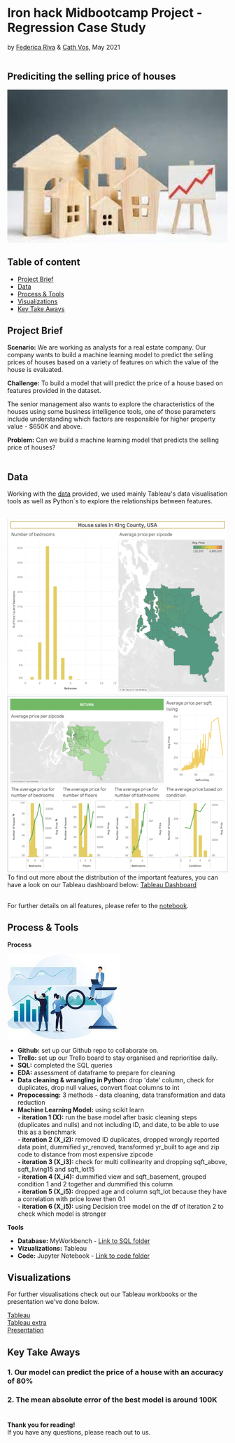 # Iron hack Midbootcamp Project - Regression Case Study
by [Federica Riva](https://github.com/federicariva) & [Cath Vos](https://github.com/cathvos), May 2021
<br/><br/>
## Prediciting the selling price of houses



 <img src="https://raw.githubusercontent.com/cathvos/MidbootcampProject/main/images/house%202.jpeg" width="600" height="350">

## Table of content

- [Project Brief](#project-brief)
- [Data](#data)
- [Process & Tools](#Process-Tools)
- [Visualizations](#Visualizations)
- [Key Take Aways](#Key-Take-Aways)

## Project Brief
**Scenario:**
We are working as analysts for a real estate company. Our company wants to build a machine learning model to predict the selling prices 
of houses based on a variety of features on which the value of the house is evaluated.

**Challenge:**
To build a model that will predict the price of a house based on features provided in the dataset. 

The senior management also wants to explore the characteristics of the houses using some business intelligence tools, one of those parameters include understanding which factors are responsible for higher property value - $650K and above.

**Problem:**
Can we build a machine learning model that predicts the selling price of houses?<br/><br/>

## Data

Working with the [data](https://github.com/cathvos/MidbootcampProject/tree/main/datasets) provided, we used mainly Tableau's data visualisation tools as well as Python´s to explore the relationships between features. <br/> <br/>

![workflow](https://raw.githubusercontent.com/cathvos/MidbootcampProject/main/Images/Screenshot%202022-05-12%20at%2018.50.33.png)
![workflow](https://raw.githubusercontent.com/cathvos/MidbootcampProject/main/Images/Screenshot%202022-05-12%20at%2018.51.05.png)
<br/>
To find out more about the distribution of the important features, you can have a look on our Tableau dashboard below: [Tableau Dashboard](https://public.tableau.com/app/profile/cath7944/viz/IHprojectweek5/Dashboard?publish=yes)

<br/>For further details on all features, please refer to the [notebook](https://github.com/cathvos/MidbootcampProject/blob/main/code/Python_code.ipynb).

## Process & Tools

**Process**

![workflow](https://github.com/cathvos/MidbootcampProject/blob/main/images/Process.jpeg?raw=true)

- **Github:** set up our Github repo to collaborate on. <br/>
- **Trello:** set up our Trello board to stay organised and reprioritise daily.<br/>
- **SQL:** completed the SQL queries<br/>
- **EDA:** assessment of dataframe to prepare for cleaning<br/>
- **Data cleaning & wrangling in Python:** drop 'date' column, check for duplicates, drop null values, convert float columns to int<br/>
- **Prepocessing:** 3 methods - data cleaning, data transformation and data reduction<br/>
- **Machine Learning Model:** using scikit learn<br/>
**- iteration 1 (X):** run the base model after basic cleaning steps (duplicates and nulls) and not including ID, and date, to be able to use this as a benchmark<br/>
**- iteration 2 (X_i2):** removed ID duplicates, dropped wrongly reported data point, dummified yr_renoved, transformed yr_built to age and zip code to distance from most expensive zipcode<br/>
**- iteration 3 (X_i3):** check for multi collinearity and dropping sqft_above, sqft_living15 and sqft_lot15 <br/>
**- iteration 4 (X_i4):** dummified view and sqft_basement, grouped condition 1 and 2 together and dummified this column <br/>
**- iteration 5 (X_i5):** dropped age and column sqft_lot because they have a correlation with price lower then 0.1 <br/>
**- iteration 6 (X_i5):** using Decision tree model on the df of iteration 2 to check which model is stronger <br/>

**Tools**
 - **Database:** MyWorkbench - [Link to SQL folder](https://github.com/cathvos/MidbootcampProject/tree/main/datasets)
 - **Vizualizations:** Tableau
 - **Code:** Jupyter Notebook - [Link to code folder](https://github.com/cathvos/MidbootcampProject/tree/main/code)

## Visualizations

For further visualisations check out our Tableau workbooks or the presentation we've done below.

[Tableau](https://public.tableau.com/app/profile/cath7944/viz/IHprojectweek5/Dashboard?publish=yes) <br/>
[Tableau extra](https://public.tableau.com/app/profile/cath7944/viz/IHprojectweek5extra/DetailDashboard2) <br/>
[Presentation](https://github.com/cathvos/MidbootcampProject/blob/main/deliverables/Project_presentation.pptx)

## Key Take Aways

### 1. Our model can predict the price of a house with an accuracy of 80%
### 2. The mean absolute error of the best model is around 100K
# 

**Thank you for reading!** <br/>
If you have any questions, please reach out to us.<br/><br/>
